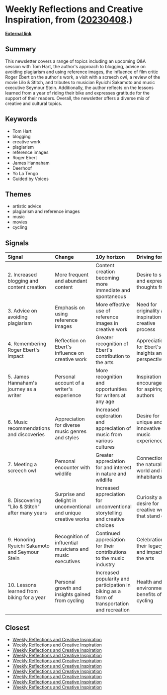 # __Weekly Reflections and Creative Inspiration__, from ([20230408](https://kghosh.substack.com/p/20230408).)

__[External link](https://austinkleon.substack.com/p/time-is-not-a-butler?utm_source=substack&utm_medium=email)__



## Summary

This newsletter covers a range of topics including an upcoming Q&A session with Tom Hart, the author's approach to blogging, advice on avoiding plagiarism and using reference images, the influence of film critic Roger Ebert on the author's work, a visit with a screech owl, a review of the movie Lilo & Stitch, and tributes to musician Ryuichi Sakamoto and music executive Seymour Stein. Additionally, the author reflects on the lessons learned from a year of riding their bike and expresses gratitude for the support of their readers. Overall, the newsletter offers a diverse mix of creative and cultural topics.

## Keywords

* Tom Hart
* blogging
* creative work
* plagiarism
* reference images
* Roger Ebert
* James Hannaham
* Deerhoof
* Yo La Tengo
* Guided by Voices

## Themes

* artistic advice
* plagiarism and reference images
* music
* movies
* cycling

## Signals

| Signal                                          | Change                                                           | 10y horizon                                                                                 | Driving force                                            |
|:------------------------------------------------|:-----------------------------------------------------------------|:--------------------------------------------------------------------------------------------|:---------------------------------------------------------|
| 2. Increased blogging and content creation      | More frequent and abundant content                               | Content creation becoming more immediate and spontaneous                                    | Desire to share and express thoughts freely              |
| 3. Advice on avoiding plagiarism                | Emphasis on using reference images                               | More effective use of reference images in creative work                                     | Need for originality and inspiration in creative process |
| 4. Remembering Roger Ebert's impact             | Reflection on Ebert's influence on creative work                 | Greater recognition of Ebert's contribution to the arts                                     | Appreciation for Ebert's insights and perspective        |
| 5. James Hannaham's journey as a writer         | Personal account of a writer's experience                        | More recognition and opportunities for writers at any age                                   | Inspiration and encouragement for aspiring authors       |
| 6. Music recommendations and discoveries        | Appreciation for diverse music genres and styles                 | Increased exploration and appreciation of music from various cultures                       | Desire for unique and innovative music experiences       |
| 7. Meeting a screech owl                        | Personal encounter with wildlife                                 | Greater appreciation for and interest in nature and wildlife                                | Connection to the natural world and its inhabitants      |
| 8. Discovering "Lilo & Stitch" after many years | Surprise and delight in unconventional and unique creative works | Increased appreciation for unconventional storytelling and creative choices                 | Curiosity and desire for creative works that stand out   |
| 9. Honoring Ryuichi Sakamoto and Seymour Stein  | Recognition of influential musicians and music executives        | Continued appreciation for their contributions to the music industry                        | Celebration of their legacy and impact on the arts       |
| 10. Lessons learned from biking for a year      | Personal growth and insights gained from cycling                 | Increased popularity and participation in biking as a form of transportation and recreation | Health and environmental benefits of cycling             |

## Closest

* [Weekly Reflections and Creative Inspiration](1bc6c11e394022139f8af61a7554a7ec)
* [Weekly Reflections and Creative Inspiration](1bc6c11e394022139f8af61a7554a7ec)
* [Weekly Reflections and Creative Inspiration](1bc6c11e394022139f8af61a7554a7ec)
* [Weekly Reflections and Creative Inspiration](1bc6c11e394022139f8af61a7554a7ec)
* [Weekly Reflections and Creative Inspiration](1bc6c11e394022139f8af61a7554a7ec)
* [Weekly Reflections and Creative Inspiration](1bc6c11e394022139f8af61a7554a7ec)
* [Weekly Reflections and Creative Inspiration](1bc6c11e394022139f8af61a7554a7ec)
* [Weekly Reflections and Creative Inspiration](1bc6c11e394022139f8af61a7554a7ec)
* [Weekly Reflections and Creative Inspiration](1bc6c11e394022139f8af61a7554a7ec)
* [Weekly Reflections and Creative Inspiration](1bc6c11e394022139f8af61a7554a7ec)
